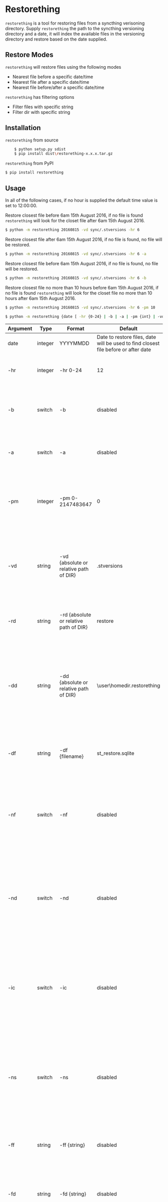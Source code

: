 Restorething
============
`restorething` is a tool for restoring files from a syncthing verisoning directory. Supply `restorething` the path to the syncthing versioning directory and a date, it will index the available files in the versioning directory and restore based on the date supplied.


Restore Modes
-------------
`restorething` will restore files using the following modes
* Nearest file before a specific date/time
* Nearest file after a specific date/time
* Nearest file before/after a specific date/time

`restorething` has filtering options
* Filter files with specific string
* Filter dir with specific string


Installation
-------------
```restorething``` from source

```bash
    $ python setup.py sdist
    $ pip install dist\restorething-x.x.x.tar.gz
```

```restorething``` from PyPI
```bash
$ pip install restorething
```


Usage
-----
In all of the following cases, if no hour is supplied the default time value is set to 12:00:00.

Restore closest file before 6am 15th August 2016, if no file is found `restorething` will look for the closet file after 6am 15th August 2016.
```bash
$ python -m restorething 20160815 -vd sync/.stversions -hr 6
```

Restore closest file after 6am 15th August 2016, if no file is found, no file will be restored.
```bash
$ python -m restorething 20160815 -vd sync/.stversions -hr 6 -a
```

Restore closest file before 6am 15th August 2016, if no file is found, no file will be restored.
```bash
$ python -m restorething 20160815 -vd sync/.stversions -hr 6 -b
```

Restore closest file no more than 10 hours before 6am 15th August 2016, if no file is found `restorething` will look for the closet file no more than 10 hours after 6am 15th August 2016.
```bash
$ python -m restorething 20160815 -vd sync/.stversions -hr 6 -pm 10
```

```bash
$ python -m restorething {date [ -hr {0-24} | -b | -a | -pm {int} | -vd {dir} | -rd {dir} | -dd {dir} | -df {filename} | -nf | -nd | -ic | -ns | [ -ff {string} | -fd {string} | -fb {path and filename} | -fa {path and filename}] | -d | --version]}
```

Argument | Type | Format | Default | Description
---------|------|--------|---------|------------
date | integer | YYYYMMDD  |  Date to restore files, date will be used to find closest file before or after date
-hr | integer | -hr 0-24 | 12 | Hour to compare file's modification time
-b | switch | -b | disabled | Limit restore of files to before the supplied date and hour
-a | switch | -a | disabled | Limit restore of files to after the supplied date and hour
-pm | integer | -pm 0-2147483647 | 0 | Limit restore of files to plus/minus hours each side of the supplied date and hour
-vd | string | -vd {absolute or relative path of DIR} | .stversions | Sets the location of the syncthing versioning folder, by default script looks in directory script is run from
-rd | string | -rd {absolute or relative path of DIR} | restore | Enables the ability to restore to a location other than the default
-dd | string | -dd {absolute or relative path of DIR} | \user\homedir\.restorething | Enables the ability to use a database file in a different location, default behaviour is to store database file in users home directory
-df | string | -df {filename} | st_restore.sqlite | Enables the ability to use a database file with a different name
-nf | switch | -nf | disabled | Enables indexing archived files every time script is run, by default script will reuse existing DB file for 24 hours
-nd | switch | -nd | disabled | Enables restoring files that have been deleted or changed due to renaming, by default deleted or renamed files are not included in restore
-ic | switch | -ic | disabled | Enables restoring files that were marked as conflict files by syncthing and deleted by user, by default conflict files are not restored
-ns | switch | -ns | disabled | Enables no simultation mode, default behaviour is to simulate restore, no simultation mode will copy files from syncthing archive to hard drive
-ff | string | -ff {string} | disabled | Recovers a single version of any files matching the string supplied
-fd | string | -fd {string} | disabled | Recovers a single version of all files in any DIR matching the string supplied
-fb | string | -fb {absolute path of file} | disabled | Recovers a single version of a file matching the DIR and Filename
-fa | string | -fa {absolute path of file} | disabled | Recovers all versions of a file ignoring any date and times specified
-d | switch | -d | disabled | Enables debug output to console
--version | --version | disabled | Displays version